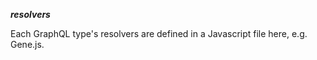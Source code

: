 ***resolvers***

Each GraphQL type's resolvers are defined in a Javascript file here, e.g. Gene.js.


